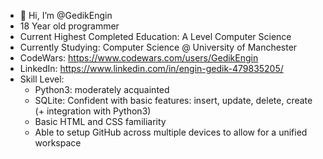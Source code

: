 - 👋 Hi, I’m @GedikEngin
- 18 Year old programmer
- Current Highest Completed Education: A Level Computer Science
- Currently Studying: Computer Science @ University of Manchester
- CodeWars: https://www.codewars.com/users/GedikEngin
- LinkedIn: https://www.linkedin.com/in/engin-gedik-479835205/
- Skill Level:
  - Python3: moderately acquainted
  - SQLite: Confident with basic features: insert, update, delete, create (+ integration with Python3)
  - Basic HTML and CSS familiarity
  - Able to setup GitHub across multiple devices to allow for a unified workspace
